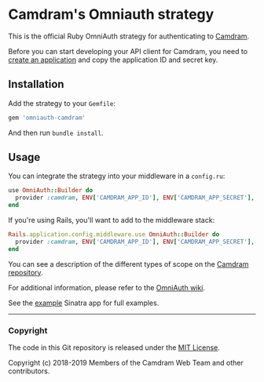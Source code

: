 # Camdram's Omniauth strategy

This is the official Ruby OmniAuth strategy for authenticating to [Camdram](https://www.camdram.net).

Before you can start developing your API client for Camdram, you need to [create an application](https://www.camdram.net/api/apps/new) and copy the application ID and secret key.

## Installation

Add the strategy to your `Gemfile`:

```ruby
gem 'omniauth-camdram'
```

And then run `bundle install`.

## Usage

You can integrate the strategy into your middleware in a `config.ru`:

```ruby
use OmniAuth::Builder do
  provider :camdram, ENV['CAMDRAM_APP_ID'], ENV['CAMDRAM_APP_SECRET'], scope: "user_shows user_orgs user_email write write_org"
end
```

If you're using Rails, you'll want to add to the middleware stack:

```ruby
Rails.application.config.middleware.use OmniAuth::Builder do
  provider :camdram, ENV['CAMDRAM_APP_ID'], ENV['CAMDRAM_APP_SECRET'], scope: "user_shows user_orgs user_email write write_org"
end
```

You can see a description of the different types of scope on the [Camdram repository](https://github.com/camdram/camdram/blob/master/src/Acts/CamdramApiBundle/Resources/views/Authorize/authorize.html.twig).

For additional information, please refer to the [OmniAuth wiki](https://github.com/intridea/omniauth/wiki).

See the [example](https://github.com/camdram/omniauth-camdram/blob/master/examples/sinatra/config.ru) Sinatra app for full examples.

---

### Copyright

The code in this Git repository is released under the [MIT License](https://en.wikipedia.org/wiki/MIT_License).

Copyright (c) 2018-2019 Members of the Camdram Web Team and other contributors.
